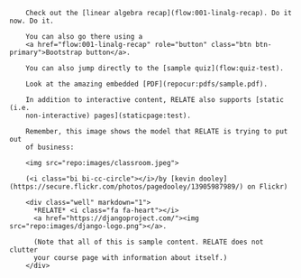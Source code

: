         Check out the [linear algebra recap](flow:001-linalg-recap). Do it now. Do it.

        You can also go there using a
        <a href="flow:001-linalg-recap" role="button" class="btn btn-primary">Bootstrap button</a>.

        You can also jump directly to the [sample quiz](flow:quiz-test).

        Look at the amazing embedded [PDF](repocur:pdfs/sample.pdf).

        In addition to interactive content, RELATE also supports [static (i.e.
        non-interactive) pages](staticpage:test).

        Remember, this image shows the model that RELATE is trying to put out
        of business:

        <img src="repo:images/classroom.jpeg">

        (<i class="bi bi-cc-circle"></i>/by [kevin dooley](https://secure.flickr.com/photos/pagedooley/13905987989/) on Flickr)

        <div class="well" markdown="1">
          *RELATE* <i class="fa fa-heart"></i>
          <a href="https://djangoproject.com/"><img src="repo:images/django-logo.png"></a>.

          (Note that all of this is sample content. RELATE does not clutter
          your course page with information about itself.)
        </div>